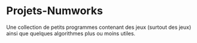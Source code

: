 # Projets-Numworks
Une collection de petits programmes contenant des jeux (surtout des jeux) ainsi que quelques algorithmes plus ou moins utiles.
